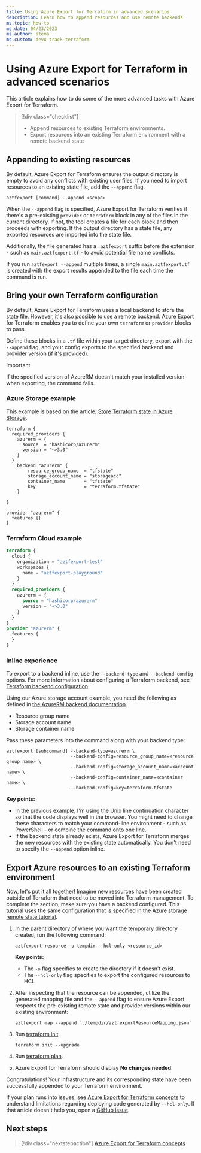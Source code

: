 ```yaml
---
title: Using Azure Export for Terraform in advanced scenarios
description: Learn how to append resources and use remote backends 
ms.topic: how-to
ms.date: 04/23/2023
ms.author: stema
ms.custom: devx-track-terraform
---
```


# Using Azure Export for Terraform in advanced scenarios

This article explains how to do some of the more advanced tasks with Azure Export for Terraform.

> [!div class="checklist"]
> * Append resources to existing Terraform environments.
> * Export resources into an existing Terraform environment with a remote backend state

## Appending to existing resources

By default, Azure Export for Terraform ensures the output directory is empty to avoid any conflicts with existing user files. If you need to import resources to an existing state file, add the `--append` flag.

```console
aztfexport [command] --append <scope>
```

When the `--append` flag is specified, Azure Export for Terraform verifies if there's a pre-existing `provider` or `terraform` block in any of the files in the current directory. If not, the tool creates a file for each block and then proceeds with exporting. If the output directory has a state file, any exported resources are imported into the state file.

Additionally, the file generated has a `.aztfexport` suffix before the extension - such as `main.aztfexport.tf` - to avoid potential file name conflicts.

If you run `aztfexport --append` multiple times, a single `main.aztfexport.tf` is created with the export results appended to the file each time the command is run.

## Bring your own Terraform configuration

By default, Azure Export for Terraform uses a local backend to store the state file. However, it's also possible to use a remote backend. Azure Export for Terraform enables you to define your own `terraform` or `provider` blocks to pass. 

Define these blocks in a `.tf` file within your target directory, export with the `--append` flag, and your config exports to the specified backend and provider version (if it's provided). 

> [!IMPORTANT]
> If the specified version of AzureRM doesn't match your installed version when exporting, the command fails.

### Azure Storage example

This example is based on the article, [Store Terraform state in Azure Storage](../store-state-in-azure-storage.md).

```console
terraform {
  required_providers {
    azurerm = {
      source  = "hashicorp/azurerm"
      version = "~>3.0"
    }
  }
    backend "azurerm" {
        resource_group_name  = "tfstate"
        storage_account_name = "storageacc"
        container_name       = "tfstate"
        key                  = "terraform.tfstate"
    }

}

provider "azurerm" {
  features {}
}
```

### Terraform Cloud example

```terraform
terraform {
  cloud {
    organization = "aztfexport-test"
    workspaces {
      name = "aztfexport-playground"
    }
  }
  required_providers {
    azurerm = {
      source = "hashicorp/azurerm"
      version = "~>3.0"
    }
  }
}
provider "azurerm" {
  features {
  }
}
```

### Inline experience

To export to a backend inline, use the `--backend-type` and `--backend-config` options. For more information about configuring a Terraform backend, see [Terraform backend configuration](https://www.terraform.io/language/settings/backends).

Using our Azure storage account example, you need the following as defined in [the AzureRM backend documentation](https://www.terraform.io/language/settings/backends/azurerm#azurerm). 

- Resource group name
- Storage account name
- Storage container name

Pass these parameters into the command along with your backend type:

```console
aztfexport [subcommand] --backend-type=azurerm \
                        --backend-config=resource_group_name=<resource group name> \
                        --backend-config=storage_account_name=<account name> \
                        --backend-config=container_name=<container name> \
                        --backend-config=key=terraform.tfstate 
```

**Key points:**

- In the previous example, I'm using the Unix line continuation character so that the code displays well in the browser. You might need to change these characters to match your command-line environment - such as PowerShell - or combine the command onto one line.
- If the backend state already exists, Azure Export for Terraform merges the new resources with the existing state automatically. You don't need to specify the `--append` option inline.

## Export Azure resources to an existing Terraform environment

Now, let's put it all together! Imagine new resources have been created outside of Terraform that need to be moved into Terraform management. To complete the section, make sure you have a backend configured. This tutorial uses the same configuration that is specified in the [Azure storage remote state tutorial](../store-state-in-azure-storage.md).

1. In the parent directory of where you want the temporary directory created, run the following command:

    ```console
    aztfexport resource -o tempdir --hcl-only <resource_id>
    ```
    
    **Key points:**
    
    - The  `-o` flag specifies to create the directory if it doesn't exist.
    - The `--hcl-only` flag specifies to export the configured resources to HCL
    
1. After inspecting that the resource can be appended, utilize the generated mapping file and the `--append` flag to ensure Azure Export respects the pre-existing remote state and provider versions within our existing environment:

    ```console
    aztfexport map --append `./tempdir/aztfexportResourceMapping.json`
    ```
    
1. Run [terraform init](https://developer.hashicorp.com/terraform/cli/commands/init).

    ```console
    terraform init --upgrade
    ```

1. Run [terraform plan](https://developer.hashicorp.com/terraform/cli/commands/plan).

1. Azure Export for Terraform should display **No changes needed**.

Congratulations! Your infrastructure and its corresponding state have been successfully appended to your Terraform environment.

If your plan runs into issues, see [Azure Export for Terraform concepts](./export-terraform-concepts.md#limitations) to understand limitations regarding deploying code generated by `--hcl-only`. If that article doesn't help you, open a [GitHub issue](https://github.com/Azure/aztfexport/issues).

## Next steps

> [!div class="nextstepaction"]
> [Azure Export for Terraform concepts](./export-terraform-concepts.md)
